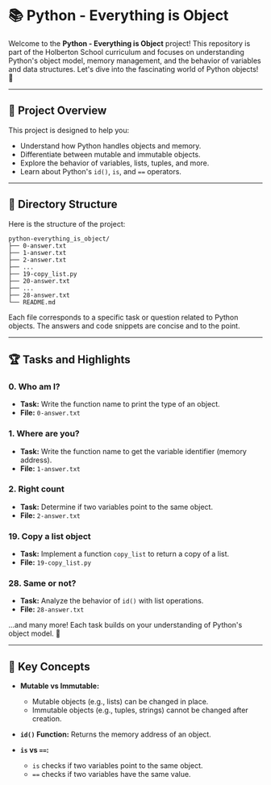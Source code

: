 # 📚 Python - Everything is Object

Welcome to the **Python - Everything is Object** project! This repository is part of the Holberton School curriculum and focuses on understanding Python's object model, memory management, and the behavior of variables and data structures. Let's dive into the fascinating world of Python objects! 🚀

---

## 📝 Project Overview

This project is designed to help you:
- Understand how Python handles objects and memory.
- Differentiate between mutable and immutable objects.
- Explore the behavior of variables, lists, tuples, and more.
- Learn about Python's `id()`, `is`, and `==` operators.

---

## 📂 Directory Structure

Here is the structure of the project:

```
python-everything_is_object/
├── 0-answer.txt
├── 1-answer.txt
├── 2-answer.txt
├── ...
├── 19-copy_list.py
├── 20-answer.txt
├── ...
├── 28-answer.txt
└── README.md
```

Each file corresponds to a specific task or question related to Python objects. The answers and code snippets are concise and to the point.

---

## 🏆 Tasks and Highlights

### 0. Who am I?
- **Task:** Write the function name to print the type of an object.
- **File:** `0-answer.txt`

### 1. Where are you?
- **Task:** Write the function name to get the variable identifier (memory address).
- **File:** `1-answer.txt`

### 2. Right count
- **Task:** Determine if two variables point to the same object.
- **File:** `2-answer.txt`

### 19. Copy a list object
- **Task:** Implement a function `copy_list` to return a copy of a list.
- **File:** `19-copy_list.py`

### 28. Same or not?
- **Task:** Analyze the behavior of `id()` with list operations.
- **File:** `28-answer.txt`

...and many more! Each task builds on your understanding of Python's object model. 🧠

---

## 🌟 Key Concepts

- **Mutable vs Immutable:**
  - Mutable objects (e.g., lists) can be changed in place.
  - Immutable objects (e.g., tuples, strings) cannot be changed after creation.

- **`id()` Function:** Returns the memory address of an object.
- **`is` vs `==`:**
  - `is` checks if two variables point to the same object.
  - `==` checks if two variables have the same value.


